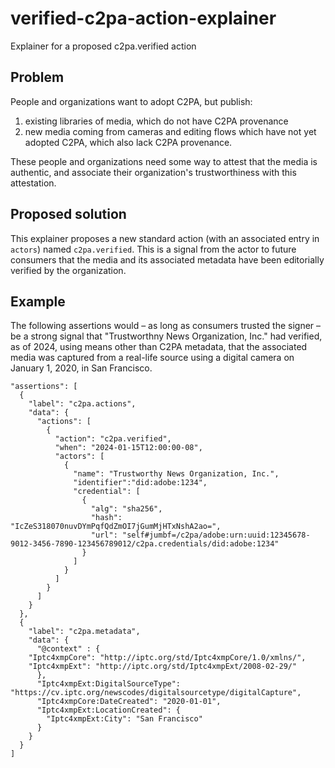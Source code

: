 # verified-c2pa-action-explainer
Explainer for a proposed c2pa.verified action

## Problem
People and organizations want to adopt C2PA, but publish:

1. existing libraries of media, which do not have C2PA provenance
2. new media coming from cameras and editing flows which have not yet adopted C2PA, which also lack C2PA provenance.

These people and organizations need some way to attest that the media is authentic, and associate their organization's trustworthiness with this attestation.

## Proposed solution

This explainer proposes a new standard action (with an associated entry in `actors`) named `c2pa.verified`. This is a signal from the actor to future consumers that the media and its associated metadata have been editorially verified by the organization.

## Example

The following assertions would – as long as consumers trusted the signer – be a strong signal that "Trustworthny News Organization, Inc." had verified, as of 2024, using means other than C2PA metadata, that the associated media was captured from a real-life source using a digital camera on January 1, 2020, in San Francisco.

```
"assertions": [
  {
    "label": "c2pa.actions",
    "data": {
      "actions": [
        {
          "action": "c2pa.verified",
          "when": "2024-01-15T12:00:00-08",
          "actors": [
            {
              "name": "Trustworthy News Organization, Inc.",
              "identifier":"did:adobe:1234",
              "credential": [
                {
                  "alg": "sha256",
                  "hash": "IcZeS318070nuvDYmPqfQdZmOI7jGumMjHTxNshA2ao=",
                  "url": "self#jumbf=/c2pa/adobe:urn:uuid:12345678-9012-3456-7890-123456789012/c2pa.credentials/did:adobe:1234"
                }
              ]
            }
          ]
        }
      ]
    }
  },
  {
    "label": "c2pa.metadata",
    "data": {
      "@context" : {
	"Iptc4xmpCore": "http://iptc.org/std/Iptc4xmpCore/1.0/xmlns/",
	"Iptc4xmpExt": "http://iptc.org/std/Iptc4xmpExt/2008-02-29/"
      },
      "Iptc4xmpExt:DigitalSourceType": "https://cv.iptc.org/newscodes/digitalsourcetype/digitalCapture",
      "Iptc4xmpCore:DateCreated": "2020-01-01",
      "Iptc4xmpExt:LocationCreated": { 
        "Iptc4xmpExt:City": "San Francisco"
      }
    }
  }
]
```


